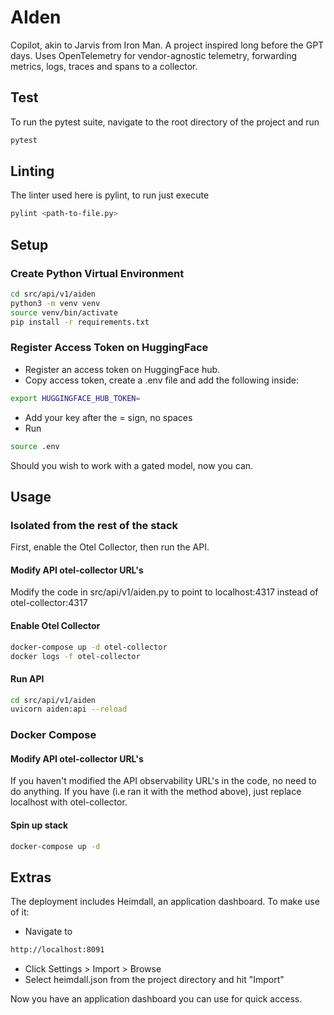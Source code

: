 # AIden

Copilot, akin to Jarvis from Iron Man. A project inspired long before the GPT days. Uses OpenTelemetry for vendor-agnostic telemetry, forwarding metrics, logs, traces and spans to a collector.

## Test

To run the pytest suite, navigate to the root directory of the project and run 

```bash
pytest
```

## Linting

The linter used here is pylint, to run just execute

```bash
pylint <path-to-file.py>
```

## Setup

### Create Python Virtual Environment

```bash
cd src/api/v1/aiden
python3 -m venv venv
source venv/bin/activate
pip install -r requirements.txt
```

### Register Access Token on HuggingFace

 - Register an access token on HuggingFace hub.
 - Copy access token, create a .env file and add the following inside:
 ```bash
 export HUGGINGFACE_HUB_TOKEN=
 ```
 - Add your key after the = sign, no spaces
 - Run 
 ```bash 
 source .env
 ```

 Should you wish to work with a gated model, now you can.

## Usage

### Isolated from the rest of the stack

First, enable the Otel Collector, then run the API.

#### Modify API otel-collector URL's

Modify the code in src/api/v1/aiden.py to point to localhost:4317 instead of otel-collector:4317

#### Enable Otel Collector

```bash
docker-compose up -d otel-collector
docker logs -f otel-collector
```
#### Run API

```bash
cd src/api/v1/aiden
uvicorn aiden:api --reload
```

### Docker Compose

#### Modify API otel-collector URL's

If you haven't modified the API observability URL's in the code, no need to do anything.
If you have (i.e ran it with the method above), just replace localhost with otel-collector.

#### Spin up stack

```bash
docker-compose up -d
```

## Extras

The deployment includes Heimdall, an application dashboard. To make use of it:

 - Navigate to
```bash
http://localhost:8091
```
 - Click Settings > Import > Browse
 - Select heimdall.json from the project directory and hit "Import"

 Now you have an application dashboard you can use for quick access.
